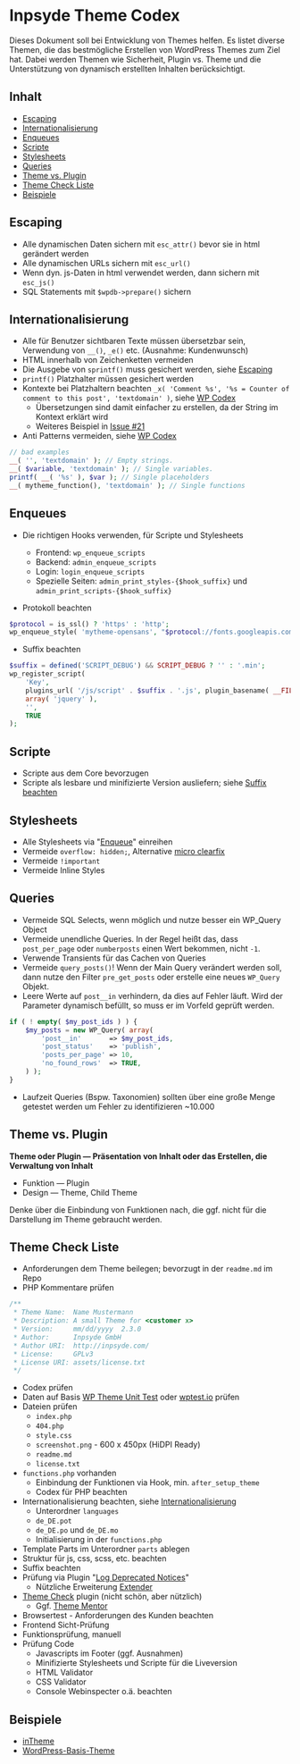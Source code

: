 # Inpsyde Theme Codex

Dieses Dokument soll bei Entwicklung von Themes helfen. Es listet diverse Themen, die das bestmögliche Erstellen von WordPress Themes zum Ziel hat. Dabei werden Themen wie Sicherheit, Plugin vs. Theme und die Unterstützung von dynamisch erstellten Inhalten berücksichtigt.

## Inhalt
 * [Escaping](https://github.com/inpsyde/Codex/blob/master/draft/theme-codex.md#escaping)
 * [Internationalisierung](https://github.com/inpsyde/Codex/blob/master/draft/theme-codex.md#internationalisierung)
 * [Enqueues](https://github.com/inpsyde/Codex/blob/master/draft/theme-codex.md#enqueues)
 * [Scripte](https://github.com/inpsyde/Codex/blob/master/draft/theme-codex.md#scripte)
 * [Stylesheets](https://github.com/inpsyde/Codex/blob/master/draft/theme-codex.md#stylesheets)
 * [Queries](https://github.com/inpsyde/Codex/blob/master/draft/theme-codex.md#queries)
 * [Theme vs. Plugin](https://github.com/inpsyde/Codex/blob/master/draft/theme-codex.md#theme-vs-plugin)
 * [Theme Check Liste](https://github.com/inpsyde/Codex/blob/master/draft/theme-codex.md#theme-check-liste)
 * [Beispiele](https://github.com/inpsyde/Codex/blob/master/draft/theme-codex.md#beispiele)

## Escaping
 * Alle dynamischen Daten sichern mit `esc_attr()` bevor sie in html gerändert werden
 * Alle dynamischen URLs sichern mit `esc_url()`
 * Wenn dyn. js-Daten in html verwendet werden, dann sichern mit `esc_js()`
 * SQL Statements mit `$wpdb->prepare()` sichern
 
## Internationalisierung
 * Alle für Benutzer sichtbaren Texte müssen übersetzbar sein, Verwendung von `__()`, `_e()` etc. (Ausnahme: Kundenwunsch)
 * HTML innerhalb von Zeichenketten vermeiden
 * Die Ausgebe von `sprintf()` muss gesichert werden, siehe [Escaping](#escaping)
 * `printf()` Platzhalter müssen gesichert werden
 * Kontexte bei Platzhaltern beachten `_x( 'Comment %s', '%s = Counter of comment to this post', 'textdomain' )`, siehe [WP Codex][codex_context]
	 * Übersetzungen sind damit einfacher zu erstellen, da der String im Kontext erklärt wird
	 * Weiteres Beispiel in [Issue #21](https://github.com/inpsyde/Codex/issues/21)
 * Anti Patterns vermeiden, siehe [WP Codex][codex_antipattern]
 
```php
// bad examples
__( '', 'textdomain' ); // Empty strings.
__( $variable, 'textdomain' ); // Single variables.
printf( __( '%s' ), $var ); // Single placeholders
__( mytheme_function(), 'textdomain' ); // Single functions
```

## Enqueues
 * Die richtigen Hooks verwenden, für Scripte und Stylesheets
	* Frontend:			`wp_enqueue_scripts`
	* Backend:			`admin_enqueue_scripts` 
	* Login:			`login_enqueue_scripts`
	* Spezielle Seiten:	`admin_print_styles-{$hook_suffix}` und `admin_print_scripts-{$hook_suffix}`

 * Protokoll beachten

```php
$protocol = is_ssl() ? 'https' : 'http';
wp_enqueue_style( 'mytheme-opensans', "$protocol://fonts.googleapis.com/css?family=Open+Sans" );
```

 * Suffix beachten

```php
$suffix = defined('SCRIPT_DEBUG') && SCRIPT_DEBUG ? '' : '.min';
wp_register_script(
	'Key', 
	plugins_url( '/js/script' . $suffix . '.js', plugin_basename( __FILE__ ) ), 	
	array( 'jquery' ),
	'',
	TRUE
);
```

## Scripte
 * Scripte aus dem Core bevorzugen
 * Scripte als lesbare und minifizierte Version ausliefern; siehe [Suffix beachten](#enqueues)

## Stylesheets
 * Alle Stylesheets via "[Enqueue](#escaping)" einreihen
 * Vermeide `overflow: hidden;`, Alternative [micro clearfix](http://nicolasgallagher.com/micro-clearfix-hack/)
 * Vermeide `!important`
 * Vermeide Inline Styles

## Queries
 * Vermeide SQL Selects, wenn möglich und nutze besser ein WP_Query Object
 * Vermeide unendliche Queries. In der Regel heißt das, dass `post_per_page` oder `numberposts` einen Wert bekommen, nicht `-1`.
 * Verwende Transients für das Cachen von Queries
 * Vermeide `query_posts()`! Wenn der Main Query verändert werden soll, dann nutze den Filter `pre_get_posts` oder erstelle eine neues `WP_Query` Objekt.
 * Leere Werte auf `post__in` verhindern, da dies auf Fehler läuft. Wird der Parameter dynamisch befüllt, so muss er im Vorfeld geprüft werden. 
 
```php
if ( ! empty( $my_post_ids ) ) {
	$my_posts = new WP_Query( array(
		'post__in'       => $my_post_ids,
		'post_status'    => 'publish',
		'posts_per_page' => 10,
		'no_found_rows'  => TRUE,
	) );
}
```

 * Laufzeit Queries (Bspw. Taxonomien) sollten über eine große Menge getestet werden um Fehler zu identifizieren ~10.000

## Theme vs. Plugin

**Theme oder Plugin &mdash; Präsentation von Inhalt oder das Erstellen, die Verwaltung von Inhalt**
 
 * Funktion &mdash; Plugin
 * Design &mdash; Theme, Child Theme

Denke über die Einbindung von Funktionen nach, die ggf. nicht für die Darstellung im Theme gebraucht werden.

## Theme Check Liste
 * Anforderungen dem Theme beilegen; bevorzugt in der `readme.md` im Repo
 * PHP Kommentare prüfen

```php
/**
 * Theme Name:  Name Mustermann
 * Description: A small Theme for <customer x>
 * Version:     mm/dd/yyyy  2.3.0
 * Author:      Inpsyde GmbH
 * Author URI:  http://inpsyde.com/
 * License:     GPLv3
 * License URI: assets/license.txt
 */
```
 * Codex prüfen
 * Daten auf Basis [WP Theme Unit Test](http://codex.wordpress.org/Theme_Unit_Test) oder [wptest.io](http://wptest.io/) prüfen
 * Dateien prüfen
	 * `index.php`
	 * `404.php`
	 * `style.css`
	 * `screenshot.png` - 600 x 450px (HiDPI Ready)
	 * `readme.md`
	 * `license.txt`
 * `functions.php` vorhanden
	 * Einbindung der Funktionen via Hook, min. `after_setup_theme`
	 * Codex für PHP beachten
 * Internationalisierung beachten, siehe [Internationalisierung](#internationalisierung)
	 * Unterordner `languages`
	 * `de_DE.pot`
	 * `de_DE.po` und `de_DE.mo`
	 * Initialisierung in der `functions.php`
 * Template Parts im Unterordner `parts` ablegen
 * Struktur für js, css, scss, etc. beachten
 * Suffix beachten
 * Prüfung via Plugin "[Log Deprecated Notices](http://wordpress.org/extend/plugins/log-deprecated-notices/)"
	 * Nützliche Erweiterung [Extender](http://wordpress.org/extend/plugins/log-deprecated-notices-extender/)
 * [Theme Check](http://wordpress.org/extend/plugins/theme-check/) plugin (nicht schön, aber nützlich)
	 * Ggf. [Theme Mentor](https://github.com/mpeshev/Theme-Mentor)
 * Browsertest - Anforderungen des Kunden beachten
 * Frontend Sicht-Prüfung
 * Funktionsprüfung, manuell
 * Prüfung Code
	 * Javascripts im Footer (ggf. Ausnahmen)
	 * Minifizierte Stylesheets und Scripte für die Liveversion
	 * HTML Validator
	 * CSS Validator
	 * Console Webinspecter o.ä. beachten

## Beispiele
 * [inTheme](https://github.com/inpsyde/intheme)
 * [WordPress-Basis-Theme](https://github.com/bueltge/WordPress-Basis-Theme)

[codex_context]: http://codex.wordpress.org/I18n_for_WordPress_Developers#Disambiguation_by_context
[codex_antipattern]: http://developer.wordpress.com/themes/i18n/#anti-patterns
